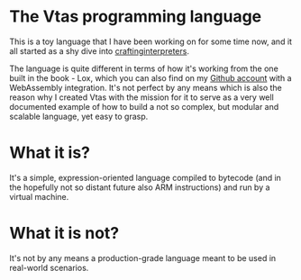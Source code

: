 # The Vtas programming language

This is a toy language that I have been working on for some time now, and it all started as a shy dive
into [craftinginterpreters](https://craftinginterpreters.com).

The language is quite different in terms of how it's working from the one built in the book - Lox, which you can also
find on my [Github account](https://github.com/Sniadekk/lox-rs) with a WebAssembly integration. It's not perfect by any
means which is also the reason why I created Vtas with the mission for it to serve as a very well documented example of
how to build a not so complex, but modular and scalable language, yet easy to grasp.

# What it is?

It's a simple, expression-oriented language compiled to bytecode (and in the hopefully not so distant future also ARM
instructions)
and run by a virtual machine.

# What it is not?

It's not by any means a production-grade language meant to be used in real-world scenarios.



